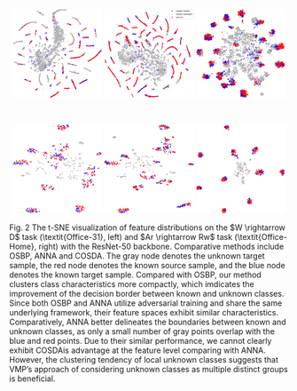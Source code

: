 <p align="center">
    <img src="https://github.com/ZHOURui6025/COSDA-master/blob/master/tsne/OfficeHome_a_0_b_3_osbp_00.png" width="32%">
    <img src="https://github.com/ZHOURui6025/COSDA-master/blob/master/tsne/OfficeHome_a_0_b_3_anna_00.png" width="32%">
    <img src="https://github.com/ZHOURui6025/COSDA-master/blob/master/tsne/OfficeHome_a_0_b_3_cosda_00.png" width="32%">
</p>
<br>
<p align="center">
    <img src="https://github.com/ZHOURui6025/COSDA-master/blob/master/tsne/Office_a_2_b_1_osbp_00.png" width="32%">
    <img src="https://github.com/ZHOURui6025/COSDA-master/blob/master/tsne/Office_a_2_b_1_anna_00.png" width="32%">
    <img src="https://github.com/ZHOURui6025/COSDA-master/blob/master/tsne/Office_a_2_b_1_cosda_00.png" width="32%">
</p>
Fig. 2 The t-SNE visualization of feature distributions on the $W \rightarrow D$ task (\textit{Office-31}, left) and $Ar \rightarrow Rw$ task (\textit{Office-Home}, right)  with the ResNet-50 backbone. Comparative methods include OSBP, ANNA and COSDA. The gray node denotes the unknown target sample, the red node denotes the known source sample, and the blue node denotes the known target sample. Compared with OSBP, our method clusters class characteristics more compactly, which imdicates the improvement of the decision border between known and unknown classes. Since both OSBP and ANNA utilize adversarial training and share the same underlying framework, their feature spaces exhibit similar characteristics. Comparatively, ANNA better delineates the boundaries between known and unknown classes, as only a small number of gray points overlap with the blue and red points. Due to their similar performance, we cannot clearly exhibit COSDAis advantage at the feature level comparing with ANNA. However, the clustering tendency of local unknown classes suggests that VMP’s approach of considering unknown classes as multiple distinct groups is beneficial.
